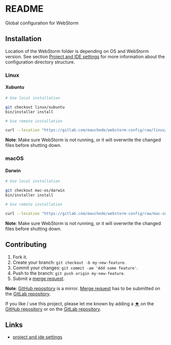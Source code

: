 # README

Global configuration for WebStorm

## Installation

Location of the WebStorm folder is depending on OS and WebStorm version. See section [Project and IDE settings](https://www.jetbrains.com/help/webstorm/project-and-ide-settings.html) for more information about the configuration directory structure.

### Linux

#### Xubuntu

```sh
# Use local installation

git checkout linux/xubuntu
bin/installer install

# Use remote installation

curl --location "https://gitlab.com/mauchede/webstorm-config/raw/linux/xubuntu/bin/installer" | bash -s -- install
```

__Note__: Make sure WebStorm is not running, or it will overwrite the changed files before shutting down.

### macOS

#### Darwin

```sh
# Use local installation

git checkout mac-os/darwin
bin/installer install

# Use remote installation

curl --location "https://gitlab.com/mauchede/webstorm-config/raw/mac-os/darwin/bin/installer" | bash -s -- install
```

__Note__: Make sure WebStorm is not running, or it will overwrite the changed files before shutting down.

## Contributing

1. Fork it.
2. Create your branch: `git checkout -b my-new-feature`.
3. Commit your changes: `git commit -am 'Add some feature'`.
4. Push to the branch: `git push origin my-new-feature`.
5. Submit a [merge request](https://docs.gitlab.com/ee/user/project/merge_requests/).

__Note__: [GitHub repository](https://github.com/mauchede/webstorm-config) is a mirror. [Merge request](https://docs.gitlab.com/ee/user/project/merge_requests/) has to be submitted on the [GitLab repository](https://gitlab.com/mauchede/webstorm-config).

If you like / use this project, please let me known by adding a [★](https://help.github.com/articles/about-stars/) on the [GitHub repository](https://github.com/mauchede/webstorm-config) or on the [GitLab repository](https://gitlab.com/mauchede/webstorm-config).

## Links

* [project and ide settings](https://www.jetbrains.com/webstorm/help/project-and-ide-settings.html)
